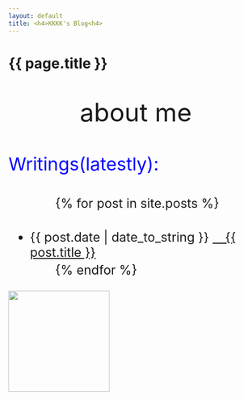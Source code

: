```yaml
---
layout: default
title: <h4>KKKK's Blog<h4>
---
```

<h1>{{ page.title }}</h1>
<p style="font-size:50px;"align="center">about me</p>

<p style="font-size:36px;color:blue;">Writings(latestly):</p>
<ul style="font-size:25px;">
　　{% for post in site.posts %}
　　　　<li>{{ post.date | date_to_string }} <a href="{{ site.baseurl }}{{ post.url }}">&emsp;{{ post.title }}</a></li>
　　{% endfor %}
</ul>

<a href="https://sm.ms/image/ScnTpqQCoKe2LiM" target="_blank"><img src="https://i.loli.net/2019/08/31/ScnTpqQCoKe2LiM.jpg" height="200" ></a>